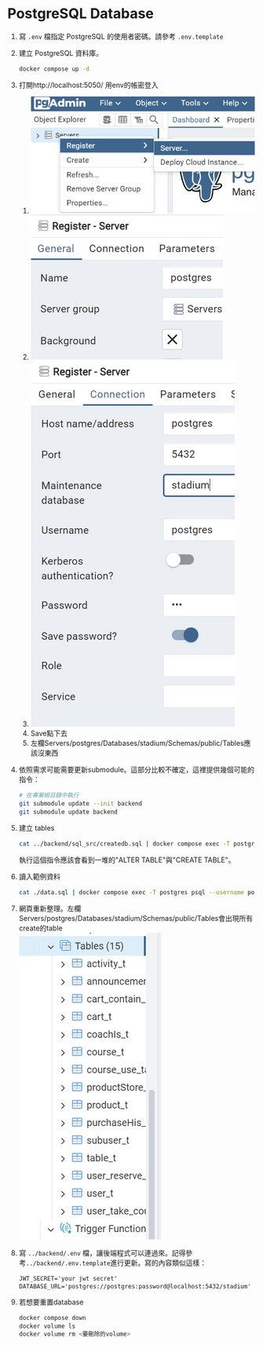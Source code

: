 # PostgreSQL Database

1. 寫 `.env` 檔指定 PostgreSQL 的使用者密碼。請參考 `.env.template`

2. 建立 PostgreSQL 資料庫。
   ```sh
   docker compose up -d
   ```
3. 打開http://localhost:5050/ 用env的帳密登入
   1. ![alt text](READMEimage/image.png)
   2. ![alt text](READMEimage/image-1.png)
   3. ![alt text](READMEimage/image-2.png)
   4. Save點下去
   5. 左欄Servers/postgres/Databases/stadium/Schemas/public/Tables應該沒東西


3. 依照需求可能需要更新submodule。這部分比較不確定，這裡提供幾個可能的指令：
   ```sh
   # 在專案根目錄中執行
   git submodule update --init backend
   git submodule update backend
   ```

3. 建立 tables
   ```sh
   cat ../backend/sql_src/createdb.sql | docker compose exec -T postgres psql --username postgres --dbname stadium
   ```
   執行這個指令應該會看到一堆的"ALTER TABLE"與"CREATE TABLE"。
4. 讀入範例資料
   ```sh
   cat ./data.sql | docker compose exec -T postgres psql --username postgres --dbname stadium
   ```
5. 網頁重新整理。左欄Servers/postgres/Databases/stadium/Schemas/public/Tables會出現所有create的table  
   ![alt text](READMEimage/image-3.png)

4. 寫 `../backend/.env` 檔，讓後端程式可以連過來。記得參考`../backend/.env.template`進行更新。寫的內容類似這樣：
   ```.env
   JWT_SECRET='your jwt secret'
   DATABASE_URL='postgres://postgres:password@localhost:5432/stadium'
   ```

5. 若想要重置database

   ```sh
   docker compose down
   docker volume ls
   docker volume rm <要刪除的volume>
   ```